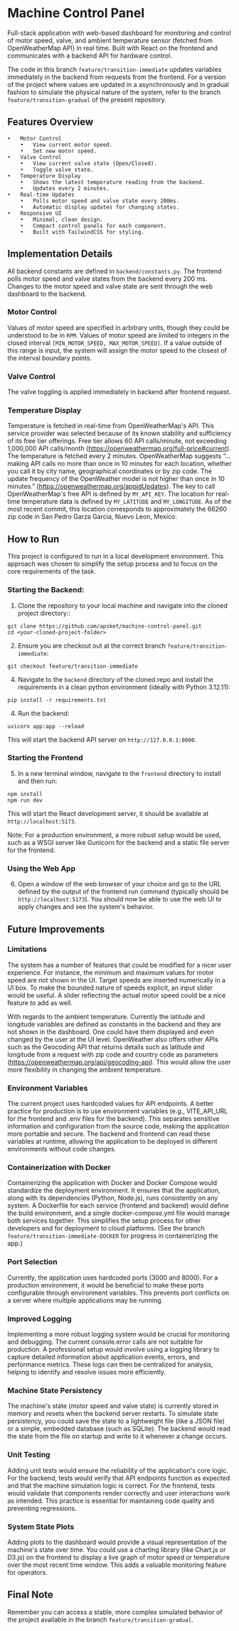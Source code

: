 # Machine Control Panel

Full-stack application with web-based dashboard for monitoring and control of motor speed, valve, and ambient temperature sensor (fetched from OpenWeatherMap API) in real time. Built with React on the frontend and communicates with a backend API for hardware control.

The code in this branch `feature/transition-immediate` updates variables immediately in the backend from requests from the frontend. For a version of the project where values are updated in a asynchronously and in gradual fashion to simulate the physical nature of the system, refer to the branch `feature/transition-gradual` of the present repository.

## Features Overview

	•	Motor Control
	    •	View current motor speed.
	    •	Set new motor speed.
	•	Valve Control
	    •	View current valve state (Open/Closed).
	    •	Toggle valve state.
	•	Temperature Display
	    •	Shows the latest temperature reading from the backend.
	    •	Updates every 2 minutes.
	•	Real-time Updates
	    •	Polls motor speed and valve state every 200ms.
	    •	Automatic display updates for changing states.
	•	Responsive UI
	    •	Minimal, clean design.
	    •	Compact control panels for each component.
	    •	Built with TailwindCSS for styling.

## Implementation Details

All backend constants are defined in `backend/constants.py`. The frontend polls motor speed and valve states from the backend every 200 ms. Changes to the motor speed and valve state are sent through the web dashboard to the backend.

### Motor Control
Values of motor speed are specified in arbitrary units, though they could be understood to be in `RPM`. Values of motor speed are limited to integers in the closed interval `[MIN_MOTOR_SPEED, MAX_MOTOR_SPEED]`. If a value outside of this range is input, the system will assign the motor speed to the closest of the interval boundary points.

### Valve Control
The valve toggling is applied immediately in backend after frontend request.

### Temperature Display
Temperature is fetched in real-time from OpenWeatherMap's API. This service provider was selected because of its known stability and sufficiency of its free tier offerings. Free tier allows 60 API calls/minute, not exceeding 1,000,000 API calls/month (https://openweathermap.org/full-price#current). The temperature is fetched every 2 minutes. OpenWeatherMap suggests “... making API calls no more than once in 10 minutes for each location, whether you call it by city name, geographical coordinates or by zip code. The update frequency of the OpenWeather model is not higher than once in 10 minutes.” (https://openweathermap.org/appidUpdates). The key to call OpenWeatherMap's free API is defined by `MY_API_KEY`. The location for real-time temperature data is defined by `MY_LATITUDE` and `MY_LONGITUDE`. As of the most recent commit, this location corresponds to approximately the 66260 zip code in San Pedro Garza Garcia, Nuevo Leon, Mexico.

## How to Run

This project is configured to run in a local development environment. This approach was chosen to simplify the setup process and to focus on the core requirements of the task.

### Starting the Backend:
1.	Clone the repository to your local machine and navigate into the cloned project directory::
```
git clone https://github.com/apsket/machine-control-panel.git
cd <your-cloned-project-folder>
```
2. Ensure you are checkout out at the correct branch `feature/transition-immediate`:
```
git checkout feature/transition-immediate
```

4. Navigate to the `backend` directory of the cloned repo and install the requirements in a clean python environment (ideally with Python 3.12.11):
 ```
pip install -r requirements.txt
```
4. Run the backend:
 ```
uvicorn app:app --reload
```
This will start the backend API server on `http://127.0.0.1:8000`.

### Starting the Frontend
5. In a new terminal window, navigate to the `frontend` directory to install and then run:
 ```
npm install
npm run dev
```
This will start the React development server, it should be available at `http://localhost:5173`.

Note: For a production environment, a more robust setup would be used, such as a WSGI server like Gunicorn for the backend and a static file server for the frontend.

### Using the Web App
6. Open a window of the web browser of your choice and go to the URL defined by the output of the frontend run command (typically should be `http://localhost:5173`). You should now be able to use the web UI to apply changes and see the system's behavior.


## Future Improvements

### Limitations

The system has a number of features that could be modified for a nicer user experience. For instance, the minimum and maximum values for motor speed are not shown in the UI. Target speeds are inserted numerically in a UI box. To make the bounded nature of speeds explicit, an input slider would be useful. A slider reflecting the actual motor speed could be a nice feature to add as well.

With regards to the ambient temperature. Currently the latitude and longitude variables are defined as constants in the backend and they are not shown in the dashboard. One could have them displayed and even changed by the user at the UI level. OpenWeather also offers other APIs such as the Geocoding API that returns details such as latitude and longitude from a request with zip code and country code as parameters (https://openweathermap.org/api/geocoding-api). This would allow the user more flexibility in changing the ambient temperature.

### Environment Variables
The current project uses hardcoded values for API endpoints. A better practice for production is to use environment variables (e.g., VITE_API_URL for the frontend and .env files for the backend). This separates sensitive information and configuration from the source code, making the application more portable and secure. The backend and frontend can read these variables at runtime, allowing the application to be deployed in different environments without code changes.

### Containerization with Docker
Containerizing the application with Docker and Docker Compose would standardize the deployment environment. It ensures that the application, along with its dependencies (Python, Node.js), runs consistently on any system. A Dockerfile for each service (frontend and backend) would define the build environment, and a single docker-compose.yml file would manage both services together. This simplifies the setup process for other developers and for deployment to cloud platforms. (See the branch `feature/transition-immediate-DOCKER` for progress in containerizing the app.)

### Port Selection
Currently, the application uses hardcoded ports (3000 and 8000). For a production environment, it would be beneficial to make these ports configurable through environment variables. This prevents port conflicts on a server where multiple applications may be running.

### Improved Logging
Implementing a more robust logging system would be crucial for monitoring and debugging. The current console.error calls are not suitable for production. A professional setup would involve using a logging library to capture detailed information about application events, errors, and performance metrics. These logs can then be centralized for analysis, helping to identify and resolve issues more efficiently.

### Machine State Persistency
The machine's state (motor speed and valve state) is currently stored in memory and resets when the backend server restarts. To simulate state persistency, you could save the state to a lightweight file (like a JSON file) or a simple, embedded database (such as SQLite). The backend would read the state from the file on startup and write to it whenever a change occurs.

### Unit Testing
Adding unit tests would ensure the reliability of the application's core logic. For the backend, tests would verify that API endpoints function as expected and that the machine simulation logic is correct. For the frontend, tests would validate that components render correctly and user interactions work as intended. This practice is essential for maintaining code quality and preventing regressions.

### System State Plots
Adding plots to the dashboard would provide a visual representation of the machine's state over time. You could use a charting library (like Chart.js or D3.js) on the frontend to display a live graph of motor speed or temperature over the most recent time window. This adds a valuable monitoring feature for operators.

	
## Final Note
Remember you can access a stable, more complex simulated behavior of the project available in the branch `feature/transition-gradual`.
